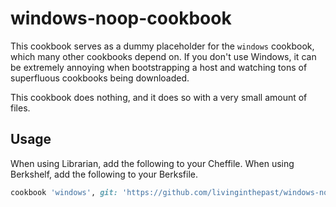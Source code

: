 windows-noop-cookbook
=====================

This cookbook serves as a dummy placeholder for the `windows`
cookbook, which many other cookbooks depend on. If you don't
use Windows, it can be extremely annoying when bootstrapping
a host and watching tons of superfluous cookbooks being downloaded.

This cookbook does nothing, and it does so with a very small
amount of files.

## Usage

When using Librarian, add the following to your Cheffile. When
using Berkshelf, add the following to your Berksfile.

```ruby
cookbook 'windows', git: 'https://github.com/livinginthepast/windows-noop-cookbook.git'
```


